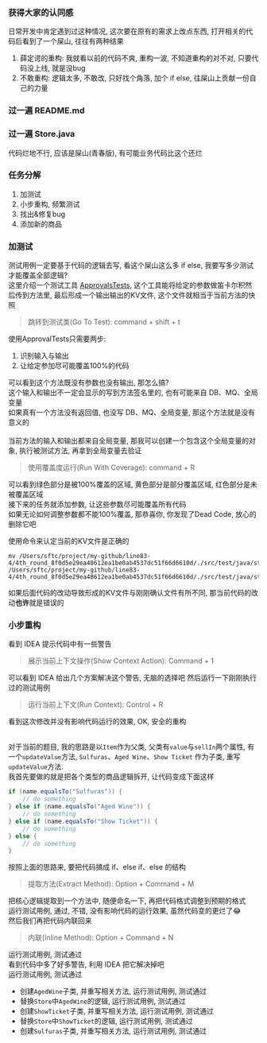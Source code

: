 ### 获得大家的认同感
日常开发中肯定遇到过这种情况, 这次要在原有的需求上改点东西, 打开相关的代码后看到了一个屎山, 往往有两种结果
1. 薛定谔的重构: 我就看以前的代码不爽, 重构一波, 不知道重构的对不对, 只要代码没上线, 就是没bug
2. 不敢重构: 逻辑太多, 不敢改, 只好找个角落, 加个 if else, 往屎山上贡献一份自己的力量

### 过一遍 README.md
### 过一遍 Store.java
代码烂地不行, 应该是屎山(青春版), 有可能业务代码比这个还烂

### 任务分解
1. 加测试
2. 小步重构, 频繁测试
3. 找出&修复bug
4. 添加新的商品

### 加测试
测试用例一定要基于代码的逻辑去写, 看这个屎山这么多 if else, 我要写多少测试才能覆盖全部逻辑?<br>
这里介绍一个测试工具 [ApprovalsTests](https://approvaltests.com/), 这个工具能将给定的参数做笛卡尔积然后传到方法里, 最后形成一个输出输出的KV文件, 这个文件就相当于当前方法的快照<br>

> 跳转到测试类(Go To Test): command + shift + t

使用ApprovalTests只需要两步:
1. 识别输入与输出
2. 让给定参加尽可能覆盖100%的代码

可以看到这个方法既没有参数也没有输出, 那怎么搞?<br>
这个输入和输出不一定会显示的写到方法签名里的, 也有可能来自 DB、MQ、全局变量<br>
如果真有一个方法没有返回值, 也没写 DB、MQ、全局变量, 那这个方法就是没有意义的<br><br>
当前方法的输入和输出都来自全局变量, 那我可以创建一个包含这个全局变量的对象, 执行被测试方法, 再拿到全局变量去验证

> 使用覆盖度运行(Run With Coverage): command + R

可以看到绿色部分是被100%覆盖的区域, 黄色部分是部分覆盖区域, 红色部分是未被覆盖区域<br>
接下来的任务就添加参数, 让这些参数尽可能覆盖所有代码<br>
如果无论如何调整参数都不能100%覆盖, 那恭喜你, 你发现了Dead Code, 放心的删除它吧<br>

使用命令来认定当前的KV文件是正确的
``` shell
mv /Users/sftc/project/my-github/line83-4/4th_round_8f0d5e29ea48612ea1be0ab4537dc51f66d6610d/./src/test/java/store/StoreTest.test.received.txt /Users/sftc/project/my-github/line83-4/4th_round_8f0d5e29ea48612ea1be0ab4537dc51f66d6610d/./src/test/java/store/StoreTest.test.approved.txt
```
如果后面代码的改动导致形成的KV文件与刚刚确认文件有所不同, 那当前代码的改动**也许**就是错误的

### 小步重构
看到 IDEA 提示代码中有一些警告
> 展示当前上下文操作(Show Context Action): Command + 1

可以看到 IDEA 给出几个方案解决这个警告, 无脑的选择吧
然后运行一下刚刚执行过的测试用例
> 运行当前上下文(Run Context): Control + R

看到这次修改并没有影响代码运行的效果, OK, 安全的重构<br><br>

对于当前的题目, 我的思路是以```Item```作为父类, 父类有```value```与```sellIn```两个属性, 
有一个```updateValue```方法, ```Sulfuras```、```Aged Wine```、```Show Ticket``` 作为子类,
重写```updateValue```方法.<br>
我首先要做的就是把各个类型的商品逻辑拆开, 让代码变成下面这样
``` java
if (name.equalsTo("Sulfuras")) {
    // do something
} else if (name.equalsTo("Aged Wine")) {
    // do something
} else if (name.equalsTo("Show Ticket")) {
    // do something
} else {
    // do something
}
```

按照上面的思路来, 要把代码搞成 if、else if、else 的结构
> 提取方法(Extract Method): Option + Command + M

把核心逻辑提取到一个方法中, 随便命名一下, 再把代码格式调整到预期的格式<br>
运行测试用例, 通过, 不错, 没有影响代码的运行效果, 虽然代码变的更烂了😂<br>
然后我们再把代码内联回来
> 内联(Inline Method): Option + Command + N

运行测试用例, 测试通过<br>
看到代码中多了好多警告, 利用 IDEA 把它解决掉吧<br>
运行测试用例, 测试通过<br>
- 创建```AgedWine```子类, 并重写相关方法, 运行测试用例, 测试通过<br>
- 替换```Store```中```AgedWine```的逻辑, 运行测试用例, 测试通过<br>
- 创建```ShowTicket```子类, 并重写相关方法, 运行测试用例, 测试通过<br>
- 替换```Store```中```ShowTicket```的逻辑, 运行测试用例, 测试通过<br>
- 创建```Sulfuras```子类, 并重写相关方法, 运行测试用例, 测试通过<br>